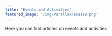 ```yaml
---
title: "Events and Activities"
featured_image: '/img/ParallaxFaces19.png'
---
```

Here you can find articles on events and activities
